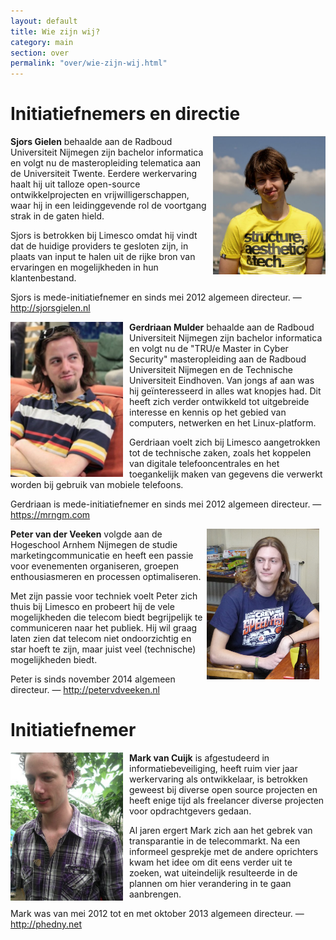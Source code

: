 ```yaml
---
layout: default
title: Wie zijn wij?
category: main
section: over
permalink: "over/wie-zijn-wij.html"
---
```

<div class="panel panel-primary">
  <div class="panel-heading">
    <h1>Initiatiefnemers en directie</h1>
  </div>
  <div class="panel-body">
    <div style="float: right; margin-left: 10px"><img src="../img/SjorsGielen.png" style="width: 180px; height: 221px;"></div>
    <p><strong>Sjors Gielen</strong> behaalde aan de Radboud Universiteit Nijmegen
    zijn bachelor informatica en volgt nu de masteropleiding telematica aan de
    Universiteit Twente. Eerdere werkervaring haalt hij uit talloze open-source
    ontwikkelprojecten en vrijwilligerschappen, waar hij in een leidinggevende rol
    de voortgang strak in de gaten hield.</p>
    <p>Sjors is betrokken bij Limesco omdat hij vindt dat de huidige providers te
    gesloten zijn, in plaats van input te halen uit de rijke bron van ervaringen en
    mogelijkheden in hun klantenbestand.</p>
    <p>Sjors is mede-initiatiefnemer en sinds mei 2012 algemeen directeur. — <a href="http://sjorsgielen.nl">http://sjorsgielen.nl</a></p>
  </div>
  <div class="panel-body">
    <div style="float: left; margin-right: 10px"><img src="../img/GerdriaanMulder.jpg" style="width: 180px; height:248px;"></div>
    <p><strong>Gerdriaan Mulder</strong> behaalde aan de Radboud Universiteit
    Nijmegen zijn bachelor informatica en volgt nu de "TRU/e Master in Cyber Security" masteropleiding
    aan de Radboud Universiteit Nijmegen en de Technische Universiteit Eindhoven. Van jongs af
    aan was hij ge&iuml;nteresseerd in alles wat knopjes had. Dit heeft zich verder
    ontwikkeld tot uitgebreide interesse en kennis op het gebied van computers,
    netwerken en het Linux-platform.</p>
    <p>Gerdriaan voelt zich bij Limesco aangetrokken tot de technische zaken, zoals
    het koppelen van digitale telefooncentrales en het toegankelijk maken van
    gegevens die verwerkt worden bij gebruik van mobiele telefoons.</p>
    <p>Gerdriaan is mede-initiatiefnemer en sinds mei 2012 algemeen directeur. — <a href="https://mrngm.com">https://mrngm.com</a></p>
  </div>
  <div class="panel-body">
    <div style="float: right; margin-right: 10px"><img src="../img/PetervanderVeeken.png" style="width: 180px; height: 241px;"></div>
    <p><strong>Peter van der Veeken</strong> volgde aan de Hogeschool Arnhem Nijmegen de studie marketingcommunicatie en heeft een passie voor evenementen organiseren, groepen enthousiasmeren en processen optimaliseren.</p><p>Met zijn passie voor techniek voelt Peter zich thuis bij Limesco en probeert hij de vele mogelijkheden die telecom biedt begrijpelijk te communiceren naar het publiek. Hij wil graag laten zien dat telecom niet ondoorzichtig en star hoeft te zijn, maar juist veel (technische) mogelijkheden biedt.</p>
<p>Peter is sinds november 2014 algemeen directeur. — <a href="http://petervdveeken.nl">http://petervdveeken.nl</a></p>
  </div>
</div>


<div class="panel panel-primary">
  <div class="panel-heading">
    <h1>Initiatiefnemer</h1>
  </div>
  <div class="panel-body">
    <div style="float: left; margin-right: 10px"><img src="../img/MarkVanCuijk.png" style="width: 180px; height: 237px;"></div>
    <p><strong>Mark van Cuijk</strong> is afgestudeerd in informatiebeveiliging,
    heeft ruim vier jaar werkervaring als ontwikkelaar, is betrokken geweest bij
    diverse open source projecten en heeft enige tijd als freelancer diverse
    projecten voor opdrachtgevers gedaan.</p>
    <p>Al jaren ergert Mark zich aan het gebrek van transparantie in de
    telecommarkt. Na een informeel gesprekje met de andere oprichters kwam het idee
    om dit eens verder uit te zoeken, wat uiteindelijk resulteerde in de plannen om
    hier verandering in te gaan aanbrengen.</p><p>Mark was van mei 2012 tot en met oktober 2013
    algemeen directeur.
    — <a href="http://phedny.net">http://phedny.net</a></p>
  </div>
</div>
